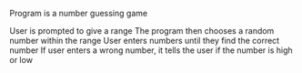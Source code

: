 Program is a number guessing game

User is prompted to give a range
The program then chooses a random number within the range
User enters numbers until they find the correct number
If user enters a wrong number, it tells the user if the number is high or low
